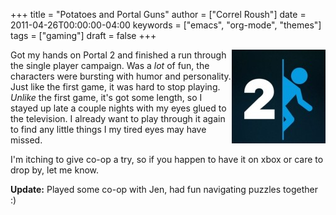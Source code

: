 +++
title = "Potatoes and Portal Guns"
author = ["Correl Roush"]
date = 2011-04-26T00:00:00-04:00
keywords = ["emacs", "org-mode", "themes"]
tags = ["gaming"]
draft = false
+++

[<img src="/images/portal_2_logo-150x150.jpg" alt="Portal 2 Logo" title="Portal 2 Logo" width="150" height="150" style="float: right" />](/images/portal_2_logo.jpg) Got my hands on Portal 2 and finished a run through the single player campaign. Was a *lot* of fun, the characters were bursting with humor and personality. Just like the first game, it was hard to stop playing. *Unlike* the first game, it's got some length, so I stayed up late a couple nights with my eyes glued to the television. I already want to play through it again to find any little things I my tired eyes may have missed.

I'm itching to give co-op a try, so if you happen to have it on xbox or care to drop by, let me know.

**Update:** Played some co-op with Jen, had fun navigating puzzles together :)
